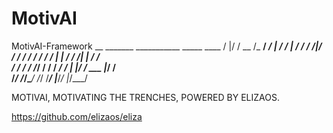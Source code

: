# MotivAI
MotivAI-Framework
    __  _______  ___________    _____    ____
   /  |/  / __ \/_  __/  _/ |  / /   |  /  _/
  / /|_/ / / / / / /  / / | | / / /| |  / /  
 / /  / / /_/ / / / _/ /  | |/ / ___ |_/ /   
/_/  /_/\____/ /_/ /___/  |___/_/  |_/___/  

MOTIVAI, MOTIVATING THE TRENCHES, POWERED BY ELIZAOS.

https://github.com/elizaos/eliza
